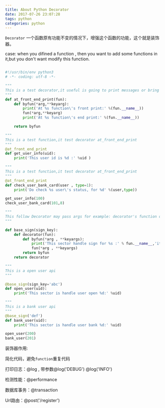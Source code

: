 ```yaml
---
title: About Python Decorator
date: 2017-07-26 23:07:28
tags: python
categories: python
---
```



`Decorator` 一个函数原有功能不变的情况下，增强这个函数的功能，这个就是装饰器。

case: when you difined a function , then you want to add some functions in it,but you don't want modify this function.


```python

#!/usr/bin/env python3
# -*- coding: utf-8 -*-

"""
This is a test decorator,it useful is going to print messages or bring function at a function's front and end.
"""
def at_front_end_print(fun):
    def byfun(*arg,**keyarg):
        print('At %s function\'s front print:' %(fun.__name__))
        fun(*arg,**keyarg)
        print('At %s function\'s end print:' %(fun.__name__))

    return byfun

"""
This is a test function,it test decorator at_front_end_print
"""
@at_front_end_print
def get_user_info(uid):
    print('This user id is %d :' %uid )

"""
This is a test function,it test decorator at_front_end_print
"""
@at_front_end_print
def check_user_bank_card(user , type=1):
    print('Do check %s user\'s status, for %d' %(user,type))

get_user_info(100)
check_user_bank_card(101,8)

"""
This follow Decorator may pass args for example: decorator's function do sign , like this it need three floors deep.
"""

def base_sign(sign_key):
    def decorator(fun):
        def byfun(*arg , **keyargs):
            print('This sector handle sign for %s :' % fun.__name__,'it\'s sign key is %s' %sign_key)
            fun(*arg , **keyargs)
        return byfun
    return decorator

"""
This is a open user api
"""

@base_sign(sign_key='abc')
def open_user(uid):
    print('This sector is handle user open %d:' %uid)

"""
This is a bank user api
"""
@base_sign('def')
def bank_user(uid):
    print('This sector is handle user bank %d:' %uid)

open_user(200)
bank_user(201)

```

<!-- more --> 

装饰器作用:

简化代码，避免`function`重复代码

打印日志：@log , 带参数@log('DEBUG') @log('INFO')

检测性能：@performance

数据库事务：@transaction

Url路由：@post('/register')